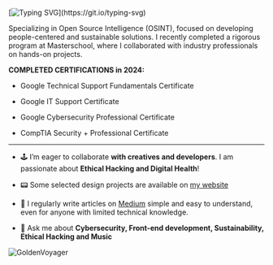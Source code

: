 [![Typing SVG](https://readme-typing-svg.herokuapp.com?font=Press+Start+2P&color=#39FF14&multiline=true&width=800&height=60&lines=Hi%2C+my+name+is+Paul.;I+Design+and+Code+!)](https://git.io/typing-svg)

Specializing in Open Source Intelligence (OSINT), focused on developing people-centered and sustainable solutions. I recently completed a rigorous program at Masterschool, where I collaborated with industry professionals on hands-on projects.

**COMPLETED CERTIFICATIONS in 2024:**

- Google Technical Support Fundamentals Certificate 

- Google IT Support Certificate

- Google Cybersecurity Professional Certificate

- CompTIA Security + Professional Certificate

_________________________________________________________________________________________________________________________________

- 🕹 I’m eager to collaborate **with creatives and developers**. I am passionate about **Ethical Hacking and Digital Health**!

- 📟 Some selected design projects are available on [my website](https://paulinhx.github.io/)

- 📝 I regularly write articles on [Medium](https://medium.com/@Paulinhx) simple and easy to understand, even for anyone with limited technical knowledge.

- 💬 Ask me about **Cybersecurity, Front-end development, Sustainability, Ethical Hacking and Music**

![GoldenVoyager](https://github.com/user-attachments/assets/97eae741-f14f-44bb-b1c0-33d9147434c5)









